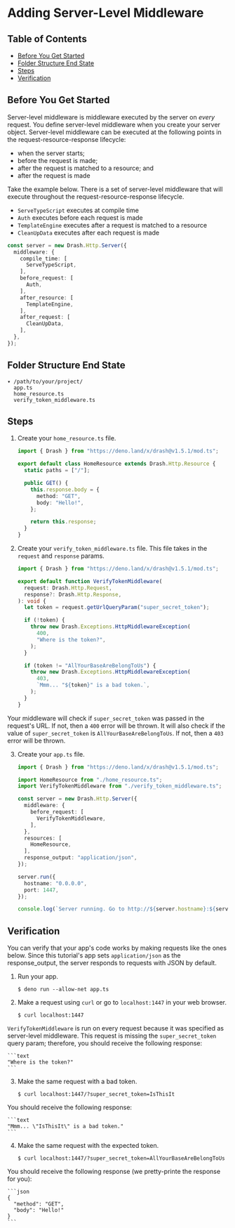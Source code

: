 # Adding Server-Level Middleware

## Table of Contents

- [Before You Get Started](#before-you-get-started)
- [Folder Structure End State](#folder-structure-end-state)
- [Steps](#steps)
- [Verification](#verification)

## Before You Get Started

Server-level middleware is middleware executed by the server on _every_ request.
You define server-level middleware when you create your server object.
Server-level middleware can be executed at the following points in the
request-resource-response lifecycle:

- when the server starts;
- before the request is made;
- after the request is matched to a resource; and
- after the request is made

Take the example below. There is a set of server-level middleware that will
execute throughout the request-resource-response lifecycle.

- `ServeTypeScript` executes at compile time
- `Auth` executes before each request is made
- `TemplateEngine` executes after a request is matched to a resource
- `CleanUpData` executes after each request is made

```typescript
const server = new Drash.Http.Server({
  middleware: {
    compile_time: [
      ServeTypeScript,
    ],
    before_request: [
      Auth,
    ],
    after_resource: [
      TemplateEngine,
    ],
    after_request: [
      CleanUpData,
    ],
  },
});
```

## Folder Structure End State

```text
▾ /path/to/your/project/
  app.ts
  home_resource.ts
  verify_token_middleware.ts
```

## Steps

1. Create your `home_resource.ts` file.

    ```typescript
    import { Drash } from "https://deno.land/x/drash@v1.5.1/mod.ts";

    export default class HomeResource extends Drash.Http.Resource {
      static paths = ["/"];

      public GET() {
        this.response.body = {
          method: "GET",
          body: "Hello!",
        };

        return this.response;
      }
    }
    ```

2. Create your `verify_token_middleware.ts` file. This file takes in the
   `request` and `response` params.

    ```typescript
    import { Drash } from "https://deno.land/x/drash@v1.5.1/mod.ts";

    export default function VerifyTokenMiddleware(
      request: Drash.Http.Request,
      response?: Drash.Http.Response,
    ): void {
      let token = request.getUrlQueryParam("super_secret_token");

      if (!token) {
        throw new Drash.Exceptions.HttpMiddlewareException(
          400,
          "Where is the token?",
        );
      }

      if (token != "AllYourBaseAreBelongToUs") {
        throw new Drash.Exceptions.HttpMiddlewareException(
          403,
          `Mmm... "${token}" is a bad token.`,
        );
      }
    }
    ```

Your middleware will check if `super_secret_token` was passed in the request's
URL. If not, then a `400` error will be thrown. It will also check if the value
of `super_secret_token` is `AllYourBaseAreBelongToUs`. If not, then a `403`
error will be thrown.

3. Create your `app.ts` file.

    ```typescript
    import { Drash } from "https://deno.land/x/drash@v1.5.1/mod.ts";

    import HomeResource from "./home_resource.ts";
    import VerifyTokenMiddleware from "./verify_token_middleware.ts";

    const server = new Drash.Http.Server({
      middleware: {
        before_request: [
          VerifyTokenMiddleware,
        ],
      },
      resources: [
        HomeResource,
      ],
      response_output: "application/json",
    });

    server.run({
      hostname: "0.0.0.0",
      port: 1447,
    });

    console.log(`Server running. Go to http://${server.hostname}:${server.port}.`);
    ```

## Verification

You can verify that your app's code works by making requests like the ones
below. Since this tutorial's app sets `application/json` as the response_output,
the server responds to requests with JSON by default.

1. Run your app.

    ```shell
    $ deno run --allow-net app.ts
    ```

2. Make a request using `curl` or go to `localhost:1447` in your web browser.

    ```shell
    $ curl localhost:1447
    ```

`VerifyTokenMiddleware` is run on every request because it was specified as
server-level middleware. This request is missing the `super_secret_token` query
param; therefore, you should receive the following response:

    ```text
    "Where is the token?"
    ```

3. Make the same request with a bad token.

    ```shell
    $ curl localhost:1447/?super_secret_token=IsThisIt
    ```

You should receive the following response:

    ```text
    "Mmm... \"IsThisIt\" is a bad token."
    ```

4. Make the same request with the expected token.

    ```shell
    $ curl localhost:1447/?super_secret_token=AllYourBaseAreBelongToUs
    ```

You should receive the following response (we pretty-printe the response for
you):

    ```json
    {
      "method": "GET",
      "body": "Hello!"
    }
    ```

